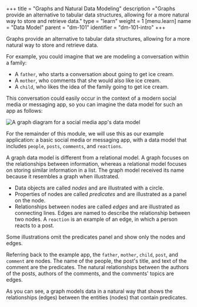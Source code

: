 +++
title = "Graphs and Natural Data Modeling"
description ="Graphs provide an alternative to tabular data structures, allowing for a more natural way to store and retrieve data."
type = "learn"
weight = 1
[menu.learn]
  name = "Data Model"
  parent = "dm-101"
  identifier = "dm-101-intro"
+++

Graphs provide an alternative to tabular data structures, allowing for a
more natural way to store and retrieve data.

For example, you could imagine that we are modeling a conversation within a
family:

* A `father`, who starts a conversation about going to get ice cream.
* A `mother`, who comments that she would also like ice cream.
* A `child`, who likes the idea of the family going to get ice cream.

This conversation could easily occur in the context of a modern social media or
messaging app, so you can imagine the data model for such an app as follows:

![A graph diagram for a social media app's data model](/images/data-model/evolution-3.png)

For the remainder of this module, we will use this as our example application:
a basic social media or messaging app, with a data model that includes
`people`, `posts`, `comments`, and `reactions`.

A graph data model is different from a relational model. A graph focuses on the
relationships between information, whereas a relational model focuses on
storing similar information in a list. The graph model received its name because
it resembles a graph when illustrated.

* Data objects are called *nodes* and are illustrated with a circle.
* Properties of nodes are called *predicates* and are illustrated as a panel
  on the node.
* Relationships between nodes are called *edges* and are illustrated as
  connecting lines. Edges are named to describe the relationship between two
  nodes. A `reaction` is an example of an edge, in which a person reacts to a
  post.

Some illustrations omit the predicates panel and show only the nodes and edges.

Referring back to the example app, the `father`, `mother`, `child`, `post`, and `comment`
are nodes. The name of the people, the post's title, and text of the comment
are the predicates. The natural relationships between the authors of the posts,
authors of the comments, and the comments' topics are edges.

As you can see, a graph models data in a natural way that shows the
relationships (edges) between the entities (nodes) that contain predicates.
